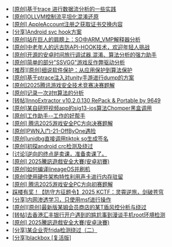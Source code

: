 + [[原创]基于trace 进行数据流分析的一些实践](https://bbs.kanxue.com/thread-285243.htm)
+ [[原创]OLLVM控制流平坦化混淆还原](https://bbs.kanxue.com/thread-286151.htm)
+ [[原创] AppleAccount注册之获取证书交换内容](https://bbs.kanxue.com/thread-285944.htm)
+ [[分享]Android svc hook方案](https://bbs.kanxue.com/thread-286308.htm)
+ [[原创]站在巨人的肩膀上：SO中ARM_VMP解释器分析](https://bbs.kanxue.com/thread-286451.htm)
+ [[原创]中老年人的远古防API-HOOK技术，欢迎年轻人挑战](https://bbs.kanxue.com/thread-286436.htm)
+ [[原创]开源的安卓时间旅行调试器,混淆、算法分析的强力助手](https://bbs.kanxue.com/thread-286457.htm)
+ [[原创]简单的部分"SSVGG"游戏反作弊驱动分析](https://bbs.kanxue.com/thread-286409.htm)
+ [[推荐][原创]细说软件保护：从应用保护到算法保护](https://bbs.kanxue.com/thread-284629.htm)
+ [[原创]基于ptrace注入对unity手游进行dump的方案](https://bbs.kanxue.com/thread-286222.htm)
+ [[原创]2025腾讯游戏安全技术竞赛决赛题解](https://bbs.kanxue.com/thread-286460.htm)
+ [[原创]记录一次对tt算法的分析](https://bbs.kanxue.com/thread-285955.htm)
+ [[转帖]InnoExtractor v10.2.0.130 RePack & Portable by 9649](https://bbs.kanxue.com/thread-286310.htm)
+ [[原创]某自研短视频app的sig13-ios算法Chomper黑盒调用](https://bbs.kanxue.com/thread-285666.htm)
+ [[原创]工作助手--工作的好帮手](https://bbs.kanxue.com/thread-286430.htm)
+ [[原创] 腾讯2025游戏安全PC方向决赛题解](https://bbs.kanxue.com/thread-286462.htm)
+ [[原创]PWN入门-21-OffByOne遇险](https://bbs.kanxue.com/thread-286461.htm)
+ [[原创]unidbg直接调用tiktok so生成签名](https://bbs.kanxue.com/thread-285623.htm)
+ [[原创]初探android crc检测及绕过](https://bbs.kanxue.com/thread-285790.htm)
+ [[讨论]逆向的终点是卖课，准备卖课了。](https://bbs.kanxue.com/thread-286427.htm)
+ [[原创] 2025騰訊遊戲安全大賽(安卓初賽)](https://bbs.kanxue.com/thread-286463.htm)
+ [[原创]如何编译lineageOS并刷机](https://bbs.kanxue.com/thread-286426.htm)
+ [[原创]使用硬件架构特性利用声卡进行内存驻留](https://bbs.kanxue.com/thread-286422.htm)
+ [[原创] 腾讯2025游戏安全PC方向初赛题解](https://bbs.kanxue.com/thread-286277.htm)
+ [踩楼有奖！【防守方征题令】2025 KCTF：灵霄逆旅，剑破苍穹](https://bbs.kanxue.com/thread-286311.htm)
+ [[分享]内网渗透学习，只使用msf进行操作](https://bbs.kanxue.com/thread-285181.htm)
+ [[原创][原创]最新版某姆会员商店的某T盾风控分析与绕过](https://bbs.kanxue.com/thread-286243.htm)
+ [[转帖]去香港汇丰银行开户遇到的尴尬事到漫谈手机root环境检测](https://bbs.kanxue.com/thread-285754.htm)
+ [[原创] 2025騰訊遊戲安全大賽(安卓決賽)](https://bbs.kanxue.com/thread-286465.htm)
+ [[分享]某企业壳frida检测绕过（二）](https://bbs.kanxue.com/thread-285964.htm)
+ [[分享]blackbox [复活版]](https://bbs.kanxue.com/thread-286308.htm)
